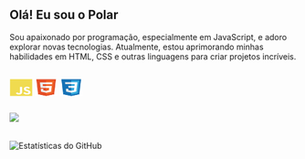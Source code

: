 ## Olá! Eu sou o Polar

Sou apaixonado por programação, especialmente em JavaScript, e adoro explorar novas tecnologias. Atualmente, estou aprimorando minhas habilidades em HTML, CSS e outras linguagens para criar projetos incríveis.

<div style="display: inline_block"><br>
  <img align="center" alt="Js" height="30" width="40" src="https://raw.githubusercontent.com/devicons/devicon/master/icons/javascript/javascript-plain.svg">
  <img align="center" alt="HTML" height="30" width="40" src="https://raw.githubusercontent.com/devicons/devicon/master/icons/html5/html5-original.svg">
  <img align="center" alt="CSS" height="30" width="40" src="https://raw.githubusercontent.com/devicons/devicon/master/icons/css3/css3-original.svg">
</div>
  
##

<div> 
 <a href="https://discord.com/users/1130638991541141615" target="_blank"><img src="https://img.shields.io/badge/Discord-7289DA?style=for-the-badge&logo=discord&logoColor=white" target="_blank"></a>  
</div>

##

![Estatísticas do GitHub](https://github-readme-stats.vercel.app/api?username=polarplayerg00&show_icons=true&theme=tokyonight)
